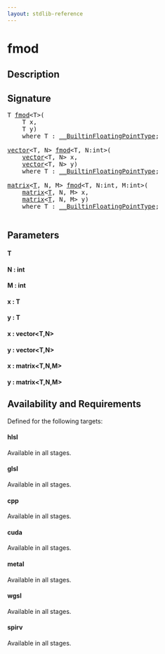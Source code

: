 ```yaml
---
layout: stdlib-reference
---
```


# fmod

## Description





## Signature 

<pre>
T <a href="/stdlib-reference/global-decls/fmod">fmod</a>&lt;T&gt;(
    T <span class='code_param'>x</span>,
    T <span class='code_param'>y</span>)
    <span class='code_keyword'>where</span> T : <a href="/stdlib-reference/interfaces/BuiltinFloatingPointType/index" class="code_type">__BuiltinFloatingPointType</a>;

<a href="/stdlib-reference/types/vector/index" class="code_type">vector</a>&lt;T, N&gt; <a href="/stdlib-reference/global-decls/fmod">fmod</a>&lt;T, N:<span class="code_keyword">int</span>&gt;(
    <a href="/stdlib-reference/types/vector/index" class="code_type">vector</a>&lt;T, N&gt; <span class='code_param'>x</span>,
    <a href="/stdlib-reference/types/vector/index" class="code_type">vector</a>&lt;T, N&gt; <span class='code_param'>y</span>)
    <span class='code_keyword'>where</span> T : <a href="/stdlib-reference/interfaces/BuiltinFloatingPointType/index" class="code_type">__BuiltinFloatingPointType</a>;

<a href="/stdlib-reference/types/matrix/index" class="code_type">matrix</a>&lt;<a href="/stdlib-reference/types/matrix/T" class="code_type">T</a>, N, M&gt; <a href="/stdlib-reference/global-decls/fmod">fmod</a>&lt;T, N:<span class="code_keyword">int</span>, M:<span class="code_keyword">int</span>&gt;(
    <a href="/stdlib-reference/types/matrix/index" class="code_type">matrix</a>&lt;<a href="/stdlib-reference/types/matrix/T" class="code_type">T</a>, N, M&gt; <span class='code_param'>x</span>,
    <a href="/stdlib-reference/types/matrix/index" class="code_type">matrix</a>&lt;<a href="/stdlib-reference/types/matrix/T" class="code_type">T</a>, N, M&gt; <span class='code_param'>y</span>)
    <span class='code_keyword'>where</span> T : <a href="/stdlib-reference/interfaces/BuiltinFloatingPointType/index" class="code_type">__BuiltinFloatingPointType</a>;

</pre>

## Parameters

#### T
#### N : int
#### M : int
#### x : T
#### y : T
#### x : vector\<T,N\>
#### y : vector\<T,N\>
#### x : matrix\<T,N,M\>
#### y : matrix\<T,N,M\>

## Availability and Requirements

Defined for the following targets:

#### hlsl
Available in all stages.

#### glsl
Available in all stages.

#### cpp
Available in all stages.

#### cuda
Available in all stages.

#### metal
Available in all stages.

#### wgsl
Available in all stages.

#### spirv
Available in all stages.



